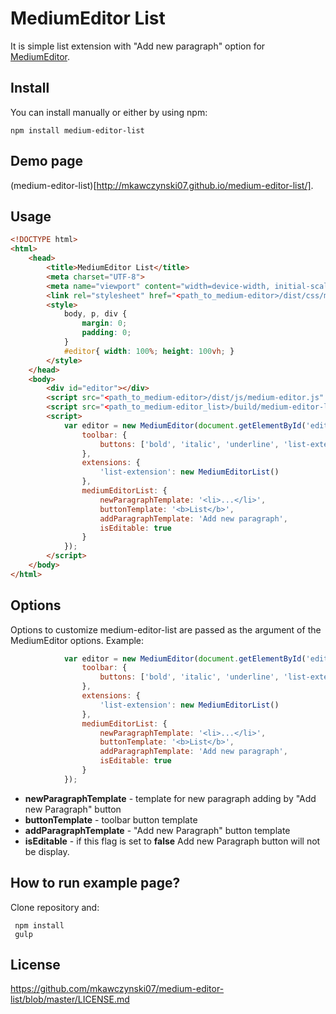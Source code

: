 # MediumEditor List

 It is simple list extension with "Add new paragraph" option     for [MediumEditor](https://github.com/yabwe/medium-editor).

## Install

You can install manually or either by using npm:

```
npm install medium-editor-list
```

## Demo page

(medium-editor-list)[http://mkawczynski07.github.io/medium-editor-list/].

## Usage

```html
<!DOCTYPE html>
<html>
    <head>
        <title>MediumEditor List</title>
        <meta charset="UTF-8">
        <meta name="viewport" content="width=device-width, initial-scale=1.0">
        <link rel="stylesheet" href="<path_to_medium-editor>/dist/css/medium-editor.min.css" type="text/css" media="screen" charset="utf-8">
        <style>
            body, p, div {
                margin: 0;
                padding: 0;
            }
            #editor{ width: 100%; height: 100vh; }
        </style>
    </head>
    <body>
        <div id="editor"></div>
        <script src="<path_to_medium-editor>/dist/js/medium-editor.js" type="text/javascript"></script>
        <script src="<path_to_medium-editor_list>/build/medium-editor-list.js" type="text/javascript"></script>
        <script>
            var editor = new MediumEditor(document.getElementById('editor'), {
                toolbar: {
                    buttons: ['bold', 'italic', 'underline', 'list-extension']
                },
                extensions: {
                    'list-extension': new MediumEditorList()
                },
                mediumEditorList: {
                    newParagraphTemplate: '<li>...</li>',
                    buttonTemplate: '<b>List</b>',
                    addParagraphTemplate: 'Add new paragraph',
                    isEditable: true
                }
            });
        </script>
    </body>
</html>
```

## Options

Options to customize medium-editor-list are passed as the argument of the MediumEditor options. Example:

```javascript
            var editor = new MediumEditor(document.getElementById('editor'), {
                toolbar: {
                    buttons: ['bold', 'italic', 'underline', 'list-extension']
                },
                extensions: {
                    'list-extension': new MediumEditorList()
                },
                mediumEditorList: {
                    newParagraphTemplate: '<li>...</li>',
                    buttonTemplate: '<b>List</b>',
                    addParagraphTemplate: 'Add new paragraph',
                    isEditable: true
                }
            });
```

 *  **newParagraphTemplate** - template for new paragraph adding by "Add new Paragraph" button
 *  **buttonTemplate** - toolbar button template
 *  **addParagraphTemplate** - "Add new Paragraph" button template
 *  **isEditable** - if this flag is set to **false** Add new Paragraph button will not be display.

## How to run example page?

 Clone repository and:
```
 npm install
 gulp
```

## License

https://github.com/mkawczynski07/medium-editor-list/blob/master/LICENSE.md

